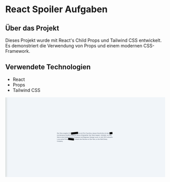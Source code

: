 # React Spoiler Aufgaben

## Über das Projekt

Dieses Projekt wurde mit React's Child Props und Tailwind CSS entwickelt. Es demonstriert die Verwendung von Props und einem modernen CSS-Framework.

## Verwendete Technologien

- React
- Props
- Tailwind CSS

![Portfolio Screenshot](./src/assets/props-children.png)
